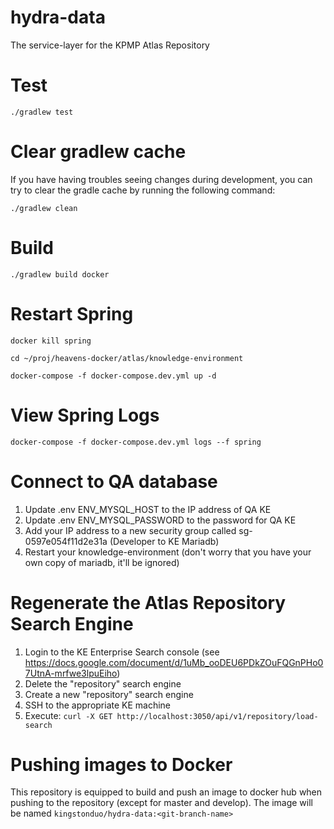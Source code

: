 # hydra-data
The service-layer for the KPMP Atlas Repository

# Test

`./gradlew test`

# Clear gradlew cache
If you have having troubles seeing changes during development, you can try to clear the gradle cache by running the following command:

`./gradlew clean`

# Build

`./gradlew build docker`

# Restart Spring

`docker kill spring`

`cd ~/proj/heavens-docker/atlas/knowledge-environment`

`docker-compose -f docker-compose.dev.yml up -d`

# View Spring Logs

`docker-compose -f docker-compose.dev.yml logs --f spring`

# Connect to QA database

1. Update .env ENV_MYSQL_HOST to the IP address of QA KE
2. Update .env ENV_MYSQL_PASSWORD to the password for QA KE
3. Add your IP address to a new security group called sg-0597e054f11d2e31a (Developer to KE Mariadb) 
4. Restart your knowledge-environment (don't worry that you have your own copy of mariadb, it'll be ignored)

# Regenerate the Atlas Repository Search Engine

1. Login to the KE Enterprise Search console (see https://docs.google.com/document/d/1uMb_ooDEU6PDkZOuFQGnPHo07UtnA-mrfwe3lpuEiho)
2. Delete the "repository" search engine
3. Create a new "repository" search engine
4. SSH to the appropriate KE machine
5. Execute:
    `curl -X GET http://localhost:3050/api/v1/repository/load-search`

# Pushing images to Docker
This repository is equipped to build and push an image to docker hub when pushing to the repository (except for master and develop). The image will be named `kingstonduo/hydra-data:<git-branch-name>`
